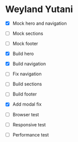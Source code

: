 # Weyland Yutani

- [X] Mock hero and navigation
- [ ] Mock sections
- [ ] Mock footer

- [X] Build hero
- [X] Build navigation
- [ ] Fix navigation
- [ ] Build sections
- [ ] Build footer

- [X] Add modal fix

- [ ] Browser test
- [ ] Responsive test
- [ ] Performance test
